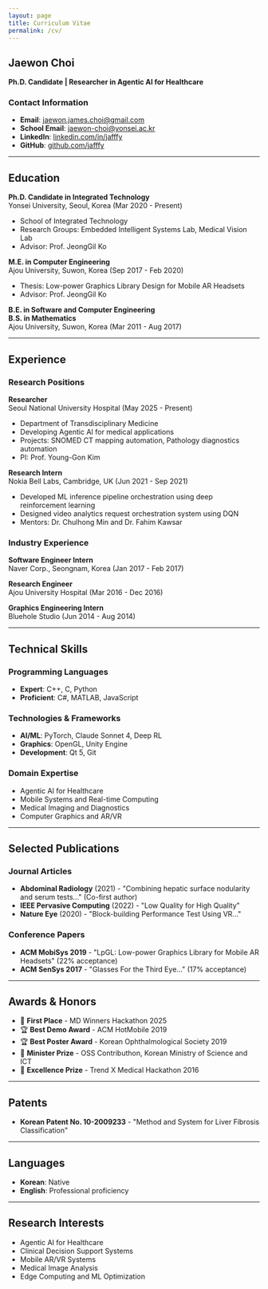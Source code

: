 ```yaml
---
layout: page
title: Curriculum Vitae
permalink: /cv/
---
```


## Jaewon Choi

**Ph.D. Candidate | Researcher in Agentic AI for Healthcare**

### Contact Information
- **Email**: jaewon.james.choi@gmail.com
- **School Email**: jaewon-choi@yonsei.ac.kr
- **LinkedIn**: [linkedin.com/in/jafffy](https://www.linkedin.com/in/jafffy/)
- **GitHub**: [github.com/jafffy](https://github.com/jafffy)

---

## Education

**Ph.D. Candidate in Integrated Technology**  
Yonsei University, Seoul, Korea (Mar 2020 - Present)
- School of Integrated Technology
- Research Groups: Embedded Intelligent Systems Lab, Medical Vision Lab
- Advisor: Prof. JeongGil Ko

**M.E. in Computer Engineering**  
Ajou University, Suwon, Korea (Sep 2017 - Feb 2020)
- Thesis: Low-power Graphics Library Design for Mobile AR Headsets
- Advisor: Prof. JeongGil Ko

**B.E. in Software and Computer Engineering**  
**B.S. in Mathematics**  
Ajou University, Suwon, Korea (Mar 2011 - Aug 2017)

---

## Experience

### Research Positions

**Researcher**  
Seoul National University Hospital (May 2025 - Present)
- Department of Transdisciplinary Medicine
- Developing Agentic AI for medical applications
- Projects: SNOMED CT mapping automation, Pathology diagnostics automation
- PI: Prof. Young-Gon Kim

**Research Intern**  
Nokia Bell Labs, Cambridge, UK (Jun 2021 - Sep 2021)
- Developed ML inference pipeline orchestration using deep reinforcement learning
- Designed video analytics request orchestration system using DQN
- Mentors: Dr. Chulhong Min and Dr. Fahim Kawsar

### Industry Experience

**Software Engineer Intern**  
Naver Corp., Seongnam, Korea (Jan 2017 - Feb 2017)

**Research Engineer**  
Ajou University Hospital (Mar 2016 - Dec 2016)

**Graphics Engineering Intern**  
Bluehole Studio (Jun 2014 - Aug 2014)

---

## Technical Skills

### Programming Languages
- **Expert**: C++, C, Python
- **Proficient**: C#, MATLAB, JavaScript

### Technologies & Frameworks
- **AI/ML**: PyTorch, Claude Sonnet 4, Deep RL
- **Graphics**: OpenGL, Unity Engine
- **Development**: Qt 5, Git

### Domain Expertise
- Agentic AI for Healthcare
- Mobile Systems and Real-time Computing
- Medical Imaging and Diagnostics
- Computer Graphics and AR/VR

---

## Selected Publications

### Journal Articles
- **Abdominal Radiology** (2021) - "Combining hepatic surface nodularity and serum tests..." (Co-first author)
- **IEEE Pervasive Computing** (2022) - "Low Quality for High Quality"
- **Nature Eye** (2020) - "Block-building Performance Test Using VR..."

### Conference Papers
- **ACM MobiSys 2019** - "LpGL: Low-power Graphics Library for Mobile AR Headsets" (22% acceptance)
- **ACM SenSys 2017** - "Glasses For the Third Eye..." (17% acceptance)

---

## Awards & Honors

- 🥇 **First Place** - MD Winners Hackathon 2025
- 🏆 **Best Demo Award** - ACM HotMobile 2019
- 🏆 **Best Poster Award** - Korean Ophthalmological Society 2019
- 🥇 **Minister Prize** - OSS Contributhon, Korean Ministry of Science and ICT
- 🥈 **Excellence Prize** - Trend X Medical Hackathon 2016

---

## Patents

- **Korean Patent No. 10-2009233** - "Method and System for Liver Fibrosis Classification"

---

## Languages

- **Korean**: Native
- **English**: Professional proficiency

---

## Research Interests

- Agentic AI for Healthcare
- Clinical Decision Support Systems
- Mobile AR/VR Systems
- Medical Image Analysis
- Edge Computing and ML Optimization